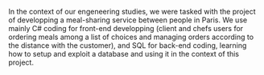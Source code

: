 In the context of our engeneering studies, we were tasked with the project of developping a meal-sharing service between people in Paris.
We use mainly C# coding for front-end developping (client and chefs users for ordering meals among a list of choices and managing orders according to the distance with the customer),
and SQL for back-end coding, learning how to setup and exploit a database and using it in the context of this project.
